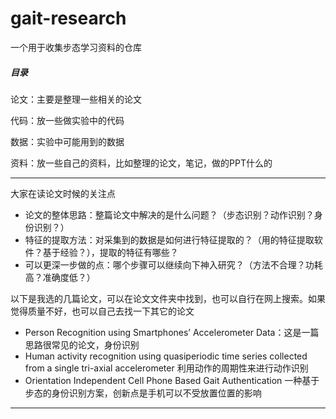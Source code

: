 # gait-research
一个用于收集步态学习资料的仓库

##### 目录
论文：主要是整理一些相关的论文

代码：放一些做实验中的代码

数据：实验中可能用到的数据

资料：放一些自己的资料，比如整理的论文，笔记，做的PPT什么的

---

大家在读论文时候的关注点
+ 论文的整体思路：整篇论文中解决的是什么问题？（步态识别？动作识别？身份识别？）
+ 特征的提取方法：对采集到的数据是如何进行特征提取的？（用的特征提取软件？基于经验？），提取的特征有哪些？
+ 可以更深一步做的点：哪个步骤可以继续向下神入研究？（方法不合理？功耗高？准确度低？）

以下是我选的几篇论文，可以在论文文件夹中找到，也可以自行在网上搜索。如果觉得质量不好，也可以自己去找一下其它的论文

+ Person Recognition using Smartphones’ Accelerometer Data：这是一篇思路很常见的论文，身份识别
+ Human activity recognition using quasiperiodic time series collected from a single tri-axial accelerometer 利用动作的周期性来进行动作识别
+ Orientation Independent Cell Phone Based Gait Authentication 一种基于步态的身份识别方案，创新点是手机可以不受放置位置的影响

---


